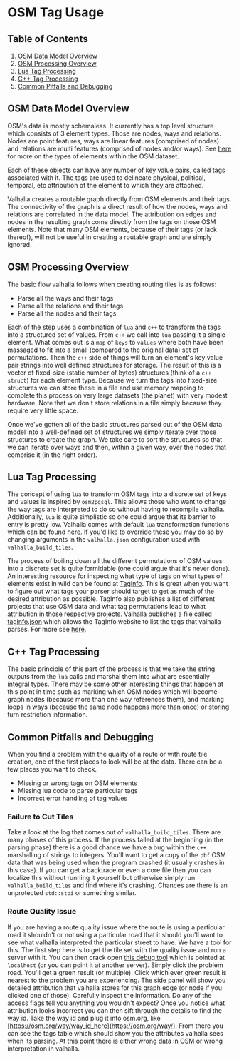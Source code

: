 # OSM Tag Usage

## Table of Contents

1. [OSM Data Model Overview](#osm-data-model-overview)
2. [OSM Processing Overview](#osm-processing-overview)
3. [Lua Tag Processing](#lua-tag-processing)
4. [C++ Tag Processing](#c-tag-processing)
5. [Common Pitfalls and Debugging](#common-pitfalls-and-debugging)

## OSM Data Model Overview

OSM's data is mostly schemaless. It currently has a top level structure which consists of 3 element types. Those are nodes, ways and relations. Nodes are point features, ways are linear features (comprised of nodes) and relations are multi features (comprised of nodes and/or ways). See [here](https://wiki.openstreetmap.org/wiki/Relation) for more on the types of elements within the OSM dataset.

Each of these objects can have any number of key value pairs, called [tags](https://wiki.openstreetmap.org/wiki/Tags) associated with it. The tags are used to delineate physical, political, temporal, etc attribution of the element to which they are attached.

Valhalla creates a routable graph directly from OSM elements and their tags. The connectivity of the graph is a direct result of how the nodes, ways and relations are correlated in the data model. The attribution on edges and nodes in the resulting graph come directly from the tags on those OSM elements. Note that many OSM elements, because of their tags (or lack thereof), will not be useful in creating a routable graph and are simply ignored.

## OSM Processing Overview

The basic flow valhalla follows when creating routing tiles is as follows:

* Parse all the ways and their tags
* Parse all the relations and their tags
* Parse all the nodes and their tags

Each of the step uses a combination of `lua` and `c++` to transform the tags into a structured set of values. From `c++` we call into `lua` passing it a single element. What comes out is a `map` of `keys` to `values` where both have been massaged to fit into a small (compared to the original data) set of permutations. Then the `c++` side of things will turn an element's key value pair strings into well defined structures for storage. The result of this is a vector of fixed-size (static number of bytes) structures (think of a `c++` `struct`) for each element type. Because we turn the tags into fixed-size structures we can store these in a file and use memory mapping to complete this process on very large datasets (the planet) with very modest hardware. Note that we don't store relations in a file simply because they require very little space.

Once we've gotten all of the basic structures parsed out of the OSM data model into a well-defined set of structures we simply iterate over those structures to create the graph. We take care to sort the structures so that we can iterate over ways and then, within a given way, over the nodes that comprise it (in the right order).

## Lua Tag Processing

The concept of using `lua` to transform OSM tags into a discrete set of keys and values is inspired by `osm2pgsql`. This allows those who want to change the way tags are interpreted to do so without having to recompile valhalla. Additionally, `lua` is quite simplistic so one could argue that its barrier to entry is pretty low. Valhalla comes with default `lua` transformation functions which can be found [here](https://github.com/valhalla/valhalla/tree/master/lua). If you'd like to override these you may do so by changing arguments in the `valhalla.json` configuration used with `valhalla_build_tiles`.

The process of boiling down all the different permutations of OSM values into a discrete set is quite formidable (one could argue that it's never done). An interesting resource for inspecting what type of tags on what types of elements exist in wild can be found at [TagInfo](https://taginfo.openstreetmap.org/). This is great when you want to figure out what tags your parser should target to get as much of the desired attribution as possible. TagInfo also publishes a list of different projects that use OSM data and what tag permutations lead to what attribution in those respective projects. Valhalla publishes a file called [taginfo.json](https://github.com/valhalla/valhalla/blob/master/taginfo.json) which allows the TagInfo website to list the tags that valhalla parses. For more see [here](https://taginfo.openstreetmap.org/projects/valhalla#tags).

## C++ Tag Processing

The basic principle of this part of the process is that we take the string outputs from the `lua` calls and marshal them into what are essentially integral types. There may be some other interesting things that happen at this point in time such as marking which OSM nodes which will become graph nodes (because more than one way references them), and marking loops in ways (because the same node happens more than once) or storing turn restriction information.

## Common Pitfalls and Debugging

When you find a problem with the quality of a route or with route tile creation, one of the first places to look will be at the data. There can be a few places you want to check.

* Missing or wrong tags on OSM elements
* Missing lua code to parse particular tags
* Incorrect error handling of tag values

### Failure to Cut Tiles

Take a look at the log that comes out of `valhalla_build_tiles`. There are many phases of this process. If the process failed at the beginning (in the parsing phase) there is a good chance we have a bug within the `c++` marshalling of strings to integers. You'll want to get a copy of the `pbf` OSM data that was being used when the program crashed (it usually crashes in this case). If you can get a backtrace or even a core file then you can localize this without running it yourself but otherwise simply run `valhalla_build_tiles` and find where it's crashing. Chances are there is an unprotected `std::stoi` or something similar.

### Route Quality Issue

If you are having a route quality issue where the route is using a particular road it shouldn't or not using a particular road that it should you'll want to see what valhalla interpreted the particular street to have. We have a tool for this. The first step here is to get the tile set with the quality issue and run a server with it. You can then crack open [this debug tool](https://valhalla.github.io/demos/locate/) which is pointed at `localhost` (or you can point it at another server). Simply click the problem road. You'll get a green result (or multiple). Click which ever green result is nearest to the problem you are experiencing. The side panel will show you detailed attribution that valhalla stores for this graph edge (or node if you clicked one of those). Carefully inspect the information. Do any of the access flags tell you anything you wouldn't expect? Once you notice what attribution looks incorrect you can then sift through the details to find the way id. Take the way id and plug it into osm.org, like [https://osm.org/way/way_id_here](https://osm.org/way/). From there you can see the tags table which should show you the attributes valhalla sees when its parsing. At this point there is either wrong data in OSM or wrong interpretation in valhalla.
